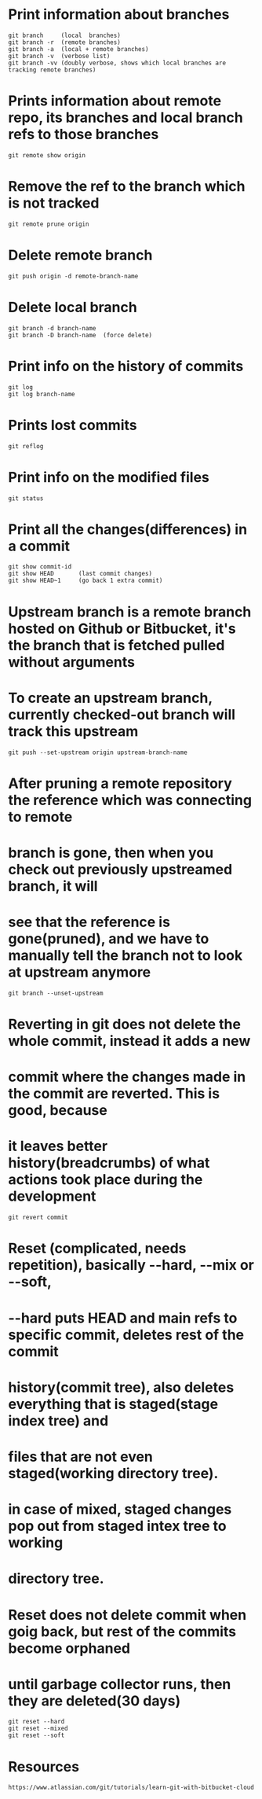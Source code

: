 # Print information about branches 
    git branch     (local  branches)
    git branch -r  (remote branches)
    git branch -a  (local + remote branches)
    git branch -v  (verbose list)
    git branch -vv (doubly verbose, shows which local branches are tracking remote branches)

# Prints information about remote repo, its branches and local branch refs to those branches
    git remote show origin

# Remove the ref to the branch which is not tracked 
    git remote prune origin 

# Delete remote branch 
    git push origin -d remote-branch-name  

# Delete local branch 
    git branch -d branch-name
    git branch -D branch-name  (force delete)

# Print info on the history of commits 
    git log   
    git log branch-name

# Prints lost commits
    git reflog

# Print info on the modified files
    git status

# Print all the changes(differences) in a commit
    git show commit-id
    git show HEAD       (last commit changes)
    git show HEAD~1     (go back 1 extra commit)

# Upstream branch is a remote branch hosted on Github or Bitbucket, it's the branch that is fetched pulled without arguments
# To create an upstream branch, currently checked-out branch will track this upstream
    git push --set-upstream origin upstream-branch-name 

# After pruning a remote repository the reference which was connecting to remote
# branch is gone, then when you check out previously upstreamed branch, it will
# see that the reference is gone(pruned), and we have to manually tell the branch not to look at upstream anymore 
    git branch --unset-upstream

# Reverting in git does not delete the whole commit, instead it adds a new
# commit where the changes made in the commit are reverted. This is good, because
# it leaves better history(breadcrumbs) of what actions took place during the development
    git revert commit

# Reset (complicated, needs repetition), basically --hard, --mix or --soft, 
# --hard puts HEAD and main refs to specific commit, deletes rest of the commit
# history(commit tree), also deletes everything that is staged(stage index tree) and 
# files that are not even staged(working directory tree).
# in case of mixed, staged changes pop out from staged intex tree to working
# directory tree.
# Reset does not delete commit when goig back, but rest of the commits become orphaned
# until garbage collector runs, then they are deleted(30 days)
    git reset --hard
    git reset --mixed
    git reset --soft


# Resources
    https://www.atlassian.com/git/tutorials/learn-git-with-bitbucket-cloud
